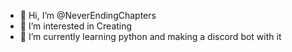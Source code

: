 - 👋 Hi, I’m @NeverEndingChapters
- 👀 I’m interested in Creating
- 🌱 I’m currently learning python and making a discord bot with it

<!---
NeverEndingChapters/NeverEndingChapters is a ✨ special ✨ repository because its `README.md` (this file) appears on your GitHub profile.
You can click the Preview link to take a look at your changes.
--->
